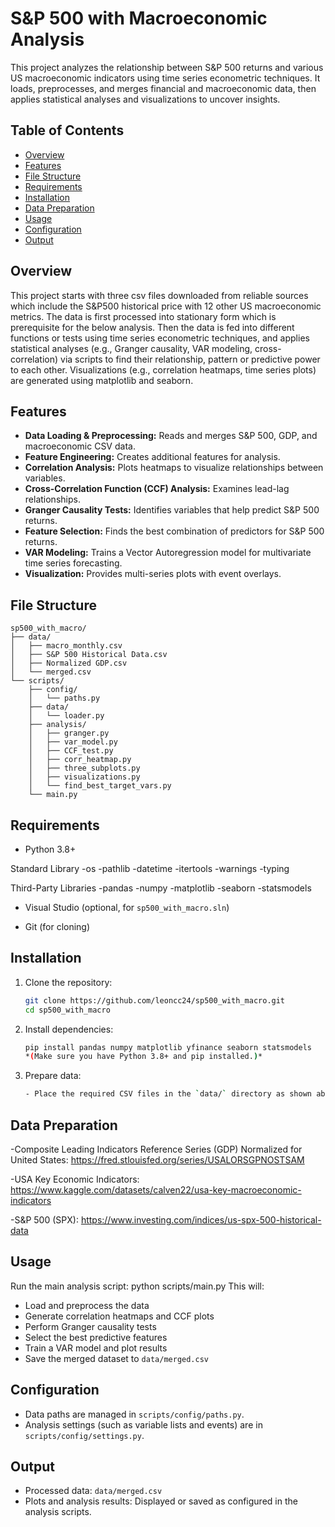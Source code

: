 # S&P 500 with Macroeconomic Analysis

This project analyzes the relationship between S&P 500 returns and various US macroeconomic indicators using time series econometric techniques. It loads, preprocesses, and merges financial and macroeconomic data, then applies statistical analyses and visualizations to uncover insights.

## Table of Contents
- [Overview](#overview)
- [Features](#features)
- [File Structure](#file-structure)
- [Requirements](#requirements)
- [Installation](#installation)
- [Data Preparation](#data-preparation)
- [Usage](#usage)
- [Configuration](#configuration)
- [Output](#output)

## Overview
This project starts with three csv files downloaded from reliable sources which include the S&P500 historical price with 12 other US macroeconomic metrics. The data is first processed into stationary form which is prerequisite for the below analysis. Then the data is fed into different functions or tests using time series econometric techniques, and applies statistical analyses (e.g., Granger causality, VAR modeling, cross-correlation) via scripts to find their relationship, pattern or predictive power to each other. 
Visualizations (e.g., correlation heatmaps, time series plots) are generated using matplotlib and seaborn.


## Features

- **Data Loading & Preprocessing:** Reads and merges S&P 500, GDP, and macroeconomic CSV data.
- **Feature Engineering:** Creates additional features for analysis.
- **Correlation Analysis:** Plots heatmaps to visualize relationships between variables.
- **Cross-Correlation Function (CCF) Analysis:** Examines lead-lag relationships.
- **Granger Causality Tests:** Identifies variables that help predict S&P 500 returns.
- **Feature Selection:** Finds the best combination of predictors for S&P 500 returns.
- **VAR Modeling:** Trains a Vector Autoregression model for multivariate time series forecasting.
- **Visualization:** Provides multi-series plots with event overlays.


## File Structure
```
sp500_with_macro/
├── data/
│   ├── macro_monthly.csv
│   ├── S&P 500 Historical Data.csv
│   ├── Normalized GDP.csv
│   └── merged.csv
└── scripts/
    ├── config/
    │   └── paths.py
    ├── data/
    │   └── loader.py
    ├── analysis/
    │   ├── granger.py
    │   ├── var_model.py
    │   ├── CCF_test.py
    │   ├── corr_heatmap.py
    │   ├── three_subplots.py
    │   ├── visualizations.py
    │   └── find_best_target_vars.py
    └── main.py
```


## Requirements

- Python 3.8+

Standard Library
-os
-pathlib
-datetime
-itertools
-warnings
-typing

Third-Party Libraries
-pandas
-numpy
-matplotlib
-seaborn
-statsmodels

- Visual Studio (optional, for `sp500_with_macro.sln`)

- Git (for cloning)


## Installation

1. Clone the repository:
   ```bash
   git clone https://github.com/leoncc24/sp500_with_macro.git 
   cd sp500_with_macro
   ```

2. Install dependencies:
   ```bash
   pip install pandas numpy matplotlib yfinance seaborn statsmodels
   *(Make sure you have Python 3.8+ and pip installed.)*
   ```

3. Prepare data:
   ```bash
   - Place the required CSV files in the `data/` directory as shown above.
   ```


## Data Preparation

-Composite Leading Indicators Reference Series (GDP) Normalized for United States:
https://fred.stlouisfed.org/series/USALORSGPNOSTSAM

-USA Key Economic Indicators: 
https://www.kaggle.com/datasets/calven22/usa-key-macroeconomic-indicators

-S&P 500 (SPX): 
https://www.investing.com/indices/us-spx-500-historical-data


## Usage

Run the main analysis script:
python scripts/main.py
This will:
- Load and preprocess the data
- Generate correlation heatmaps and CCF plots
- Perform Granger causality tests
- Select the best predictive features
- Train a VAR model and plot results
- Save the merged dataset to `data/merged.csv`


## Configuration

- Data paths are managed in `scripts/config/paths.py`.
- Analysis settings (such as variable lists and events) are in `scripts/config/settings.py`.


## Output

- Processed data: `data/merged.csv`
- Plots and analysis results: Displayed or saved as configured in the analysis scripts.

